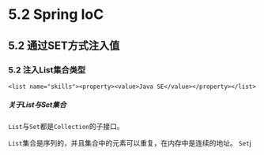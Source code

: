 # 5.2 Spring IoC
## 5.2 通过SET方式注入值
### 5.2 注入List集合类型
```
<list name="skills"><property><value>Java SE</value></property></list>
```


##### 关于List与Set集合
`List`与`Set`都是`Collection`的子接口。


`List`集合是序列的，并且集合中的元素可以重复，在内存中是连续的地址。
`Set`j